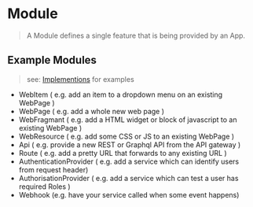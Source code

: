 # Module

> A Module defines a single feature that is being provided by an App.

## Example Modules

> see: [Implementions](impl/) for examples

* WebItem ( e.g. add an item to a dropdown menu on an existing WebPage )
* WebPage ( e.g. add a whole new web page )
* WebFragmant ( e.g. add a HTML widget or block of javascript to an existing WebPage )
* WebResource ( e.g. add some CSS or JS to an existing WebPage )
* Api ( e.g. provide a new REST or Graphql API from the API gateway )
* Route ( e.g. add a pretty URL that forwards to any existing URL )
* AuthenticationProvider ( e.g. add a service which can identify users from request header)
* AuthorisationProvider ( e.g. add a service which can test a user has required Roles )
* Webhook (e.g. have your service called when some event happens)